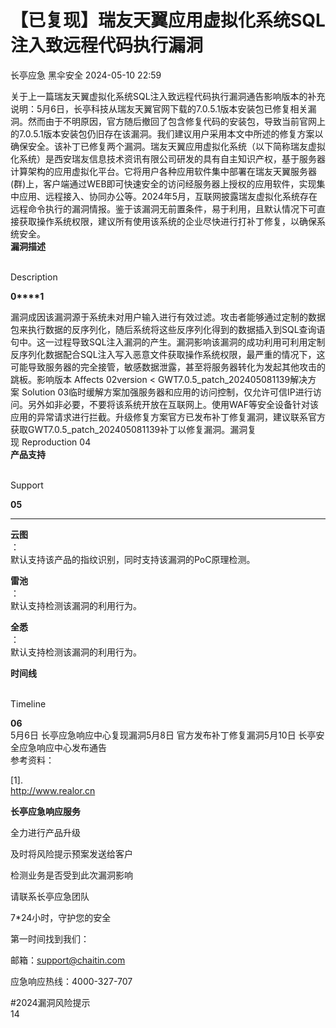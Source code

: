 #  【已复现】瑞友天翼应用虚拟化系统SQL注入致远程代码执行漏洞   
长亭应急  黑伞安全   2024-05-10 22:59  
  
关于上一篇瑞友天翼虚拟化系统SQL注入致远程代码执行漏洞通告影响版本的补充说明：5月6日，长亭科技从瑞友天翼官网下载的7.0.5.1版本安装包已修复相关漏洞。然而由于不明原因，官方随后撤回了包含修复代码的安装包，导致当前官网上的7.0.5.1版本安装包仍旧存在该漏洞。我们建议用户采用本文中所述的修复方案以确保安全。该补丁已修复两个漏洞。瑞友天翼应用虚拟化系统（以下简称瑞友虚拟化系统）是西安瑞友信息技术资讯有限公司研发的具有自主知识产权，基于服务器计算架构的应用虚拟化平台。它将用户各种应用软件集中部署在瑞友天翼服务器(群)上，客户端通过WEB即可快速安全的访问经服务器上授权的应用软件，实现集中应用、远程接入、协同办公等。2024年5月，互联网披露瑞友虚拟化系统存在远程命令执行的漏洞情报。鉴于该漏洞无前置条件，易于利用，且默认情况下可直接获取操作系统权限，建议所有使用该系统的企业尽快进行打补丁修复，以确保系统安全。  
**漏洞描述**  
  
   
Description   
  
  
  
**0****1**  
  
漏洞成因该漏洞源于系统未对用户输入进行有效过滤。攻击者能够通过定制的数据包来执行数据的反序列化，随后系统将这些反序列化得到的数据插入到SQL查询语句中。这一过程导致SQL注入漏洞的产生。漏洞影响该漏洞的成功利用可利用定制反序列化数据配合SQL注入写入恶意文件获取操作系统权限，最严重的情况下，这可能导致服务器的完全接管，敏感数据泄露，甚至将服务器转化为发起其他攻击的跳板。影响版本 Affects 02version < GWT7.0.5_patch_202405081139解决方案 Solution 03临时缓解方案加强服务器和应用的访问控制，仅允许可信IP进行访问。另外如非必要，不要将该系统开放在互联网上。使用WAF等安全设备针对该应用的异常请求进行拦截。升级修复方案官方已发布补丁修复漏洞，建议联系官方获取GWT7.0.5_patch_202405081139补丁以修复漏洞。漏洞复现 Reproduction 04  
**产品支持**  
  
   
Support   
  
  
  
**05**  
  
****  
**云图**  
：  
默认支持该产品的指纹识别，同时支持该漏洞的PoC原理检测。  
  
**雷池**  
：  
默认支持检测该漏洞的利用行为。  
  
**全悉**  
：  
默认支持检测该漏洞的利用行为。  
  
  
  
**时间线**  
  
   
Timeline   
  
  
  
**06**  
5月6日 长亭应急响应中心复现漏洞5月8日 官方发布补丁修复漏洞5月10日 长亭安全应急响应中心发布通告  
参考资料：  
  
[1].   
http://www.realor.cn  
  
  
  
**长亭应急响应服务**  
  
  
  
  
全力进行产品升级  
  
及时将风险提示预案发送给客户  
  
检测业务是否受到此次漏洞影响  
  
请联系长亭应急团队  
  
7*24小时，守护您的安全  
  
  
第一时间找到我们：  
  
邮箱：support@chaitin.com  
  
应急响应热线：4000-327-707  
  
  
#2024漏洞风险提示  
14  
  
